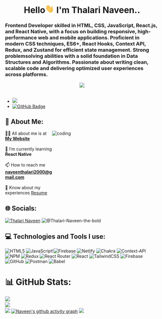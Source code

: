 <h1 align="center">Hello<img src="https://raw.githubusercontent.com/ABSphreak/ABSphreak/master/gifs/Hi.gif" width="30px"> I'm Thalari Naveen..

</h1> 

<h3>Frontend Developer skilled in HTML, CSS, JavaScript,
React.js, and React Native, with a focus on building
responsive, high-performance web and mobile
applications. Proficient in modern CSS techniques,
ES6+, React Hooks, Context API, Redux, and Zustand
for efficient state management. Strong problemsolving abilities with a solid foundation in Data
Structures and Algorithms. Passionate about writing
clean, scalable code and delivering optimized user
experiences across platforms.</h3>

<div align="center">
 <img src="https://github.com/Anmol-Baranwal/Cool-GIFs-For-GitHub/assets/74038190/80728820-e06b-4f96-9c9e-9df46f0cc0a5" width="1000">
  
</div>

 <br/>
 
 -   ![](https://komarev.com/ghpvc/?username=DishaGupta27&color=blueviolet&style=plastic&label=VISITORS)
 -   <a href="https://github.com/DishaGupta27?tab=followers"><img src="https://img.shields.io/github/followers/DishaGupta27?label=Followers&style=social" alt="GitHub Badge"></a>
  


## 💫 About Me:
<img align="right" alt="coding" height="200px" width="350px" src="https://github.com/Anmol-Baranwal/Cool-GIFs-For-GitHub/assets/74038190/85cb9521-97c0-4a65-9358-7db8099fac7f">

🙋‍♂️ All about me is at **[My Website](https://dishagupta-portfolio.netlify.app/)**<br><br>🌱 I’m currently learning **React Native**<br><br> 📫 How to reach me **naveenthalari2000@gmail.com**<br><br>📄 Know about my experiences [Resume](https://drive.google.com/file/d/142w1fO95ZbdCjoYmAR7Jb1waKm3n411Y/view?usp=sharing)

## 🌐 Socials:
<a href="www.linkedin.com/in/naveen-thalari-916094257" target="blank"><img align="center" src="https://raw.githubusercontent.com/rahuldkjain/github-profile-readme-generator/master/src/images/icons/Social/linked-in-alt.svg" alt="Thalari Naveen" height="30" width="40" /></a>
<img align="center" src="https://raw.githubusercontent.com/rahuldkjain/github-profile-readme-generator/master/src/images/icons/Social/codepen.svg" alt="@Thalari-Naveen-the-bold" height="30" width="40" /></a>

## 💻 Technologies and Tools I use:
![HTML5](https://img.shields.io/badge/html5-%23E34F26.svg?style=for-the-badge&logo=html5&logoColor=white) ![JavaScript](https://img.shields.io/badge/javascript-%23323330.svg?style=for-the-badge&logo=javascript&logoColor=%23F7DF1E)!![Firebase](https://img.shields.io/badge/firebase-%23039BE5.svg?style=for-the-badge&logo=firebase) ![Netlify](https://img.shields.io/badge/netlify-%23000000.svg?style=for-the-badge&logo=netlify&logoColor=#00C7B7) ![Chakra](https://img.shields.io/badge/chakra-%234ED1C5.svg?style=for-the-badge&logo=chakraui&logoColor=white) ![Context-API](https://img.shields.io/badge/Context--Api-000000?style=for-the-badge&logo=react)![NPM](https://img.shields.io/badge/NPM-%23CB3837.svg?style=for-the-badge&logo=npm&logoColor=white) ![Redux](https://img.shields.io/badge/redux-%23593d88.svg?style=for-the-badge&logo=redux&logoColor=white) ![React Router](https://img.shields.io/badge/React_Router-CA4245?style=for-the-badge&logo=react-router&logoColor=white) ![React](https://img.shields.io/badge/react-%2320232a.svg?style=for-the-badge&logo=react&logoColor=%2361DAFB) ![TailwindCSS](https://img.shields.io/badge/tailwindcss-%2338B2AC.svg?style=for-the-badge&logo=tailwind-css&logoColor=white) ![Firebase](https://img.shields.io/badge/firebase-a08021?style=for-the-badge&logo=firebase&logoColor=ffcd34)![GitHub](https://img.shields.io/badge/github-%23121011.svg?style=for-the-badge&logo=github&logoColor=white) ![Postman](https://img.shields.io/badge/Postman-FF6C37?style=for-the-badge&logo=postman&logoColor=white) ![Babel](https://img.shields.io/badge/Babel-F9DC3e?style=for-the-badge&logo=babel&logoColor=black)
# 📊 GitHub Stats:

![](https://github-readme-stats.vercel.app/api?username=Naveen05-lang&theme=dark&hide_border=false&include_all_commits=false&count_private=false)<br/>
![](https://github-readme-streak-stats.herokuapp.com/?user=Naveen05-lang&theme=dark&hide_border=false)<br/>
![](https://github-readme-stats.vercel.app/api/top-langs/?username=Naveen05-lang&theme=dark&hide_border=false&include_all_commits=false&count_private=false&layout=compact)
[![Naveen's github activity graph](https://github-readme-activity-graph.vercel.app/graph?username=Naveen05-lang&bg_color=241f31&color=deddda&line=53b14f&point=deddda&area=true&hide_border=true)](https://github.com/Naveen05-lang/github-readme-activity-graph)
[![](https://visitcount.itsvg.in/api?id=DishaGupta27&icon=0&color=0)](https://visitcount.itsvg.in)
